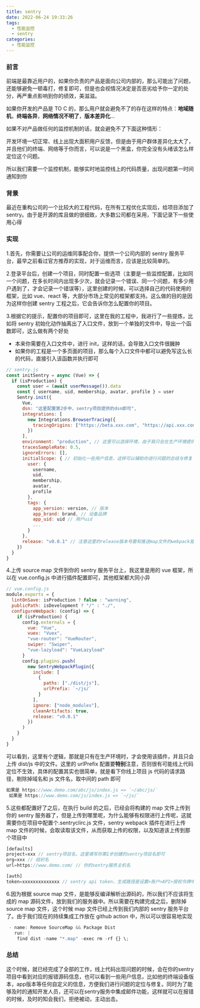 ```yaml
---
title: sentry
date: 2022-06-24 19:33:26
tags:
  - 性能监控
  - sentry
categories:
  - 性能监控
---
```


### 前言

前端是最靠近用户的，如果你负责的产品是面向公司内部的，那么可能出了问题，还能够避免一顿毒打，修复即可，但是也会视情况决定是否恶劣给予你一定的处分，再严重点影响到你的绩效，美滋滋。

如果你开发的产品是 TO C 的，那么用户就会避免不了的存在这样的特点：**地域随机**，**终端各异**，**网络情况不明了**，**版本差异化**...

如果不对产品做任何的监控机制的话，就会避免不了下面这种情形：

开发环境一切正常、线上出现大面积用户反馈，但是由于用户群体差异化太大了，并且他们的终端、网络等于你而言，可以说是一个黑盒，你完全没有头绪该怎么样定位这个问题。

所以我们需要一个监控机制，能够实时地监控线上的代码质量，出现问题第一时间通知到你

<!-- more -->

### 背景

最近在重构公司的一个比较大的工程代码，在所有工程优化实现后，给项目添加了 sentry。由于是开源的库且做的很细致，大多数公司都在采用，下面记录下一些使用心得

### 实现

1.首先，你需要让公司的运维同事配合你，提供一个公司内部的 sentry 服务平台，最早之前看过官方推荐的实现，对于运维而言，应该是比较简单的。

2.登录平台后，创建一个项目，同时配置一些选项（主要是一些监控配置，比如同一个问题，在多长时间内出现多少次，就会记录一个错误、同一个问题，有多少用户遇到了，才会记录一个错误等），这里创建的时候，可以选择自己的代码使用的框架，比如 vue、react 等，大部分市场上常见的框架都支持。这么做的目的是因为这样你创建 sentry 工程之后，它会告诉你怎么配置你的项目。

3.根据它的提示，配置你的项目即可，这里在我的工程中，我进行了一些提炼，比如将 sentry 初始化动作抽离出了入口文件，放到一个单独的文件中，导出一个函数即可，这么做有两个好处

- 本来你需要在入口文件中，进行 init，这样的话，会导致入口文件很臃肿
- 如果你的工程是一个多页面的项目，那么每个入口文件中都可以避免写这么长的代码，直接引入该函数并执行即可

```javascript
// sentry.js
const initSentry = async (Vue) => {
  if (isProduction) {
    const user = (await userMessage()).data
    const { username, uid, membership, avatar, profile } = user
    Sentry.init({
      Vue,
      dsn: "这里配置第2步中，sentry项目提供的dsn即可",
      integrations: [
        new Integrations.BrowserTracing({
          tracingOrigins: ["https://beta.xxx.com", "https://api.xxx.com", /^\//]
        })
      ],
      environment: "production", // 这里可以选择环境，由于我只会在生产环境提供sentry服务，所以我写成了production
      tracesSampleRate: 0.5,
      ignoreErrors: [],
      initialScope: { // 初始化一些用户信息，这样可以辅助你进行问题的总结与修复
        user: {
          username,
          uid,
          membership,
          avatar,
          profile
        },
        tags: {
          app_version: version, // 版本
          app_brand: brand, // 设备品牌
          app_uid: uid // 用户uid
          ...
        }
      },
      release: "v0.0.1" // 注意这里的release版本号要和推送map文件的webpack插件中的release版本号保持一致，这么做的目的是为了能够准确的定位到当前构建版本的错误
    })
  }
}
```

4.上传 source map 文件到你的 sentry 服务平台上，我这里是用的 vue 框架，所以在 vue.config.js 中进行插件配置即可，其他框架都大同小异

```javascript
// vue.config.js
module.exports = {
  lintOnSave: isProduction ? false : "warning",
  publicPath: isDevelopment ? "/" : "./",
  configureWebpack: (config) => {
    if (isProduction) {
      config.externals = {
        vue: "Vue",
        vuex: "Vuex",
        "vue-router": "VueRouter",
        swiper: "Swiper",
        "vue-lazyload": "VueLazyload"
      }
      config.plugins.push(
        new SentryWebpackPlugin({
          include: [
            {
              paths: ["./dist/js"],
              urlPrefix: `~/js/`
            }
          ],
          ignore: ["node_modules"],
          cleanArtifacts: true,
          release: "v0.0.1"
        })
      )
    }
  }
}
```

可以看到，这里有个逻辑，那就是只有在生产环境时，才会使用该插件，并且只会上传 dist/js 中的文件。这里的 urlPrefix 配置要**特别**注意，否则很有可能线上代码定位不生效，具体的配置其实也很简单，就是看下你线上项目 js 代码的请求路径，剔除掉域名和 js 文件名，取中间的 path 即可

```javascript
如果是 https://www.demo.com/abc/js/index.js => `~/abc/js/`
 如果是 https://www.demo.com/js/index.js => `~/js/`
```

5.这些都配置好了之后，在执行 build 的之后，已经会将构建的 map 文件上传到你的 sentry 服务器了，但是上传到哪里呢，为什么能够有权限进行上传呢，这就需要你在项目中配置个.sentryclirc.js 文件，sentry webpack 插件在进行上传 map 文件的时候，会取读取该文件，从而获取上传的权限，以及知道该上传到那个项目中

```javascript
[defaults]
project=xxx // sentry项目名，这里填写你第1步创建的sentry项目名即可
org=xxx // 组织名
url=https://www.demo.com/ // 你的sentry服务主机名

[auth]
token=xxxxxxxxxxxxxx // sentry api token，生成路径是设置>账户>API>授权令牌中
```

6.因为根据 source map 文件，是能够反编译解析出源码的，所以我们不应该将生成的 map 源码文件，放到我们的服务器中。所以需要在构建完成之后，删除掉 source map 文件，这个时候 map 文件已经上传到我们内部的 sentry 服务平台了。由于我们现在的持续集成工作放在 github action 中，所以可以很容易地实现

```javascript
 - name: Remove SourceMap && Package Dist
   run: |
    find dist -name "*.map" -exec rm -rf {} \;
```

### 总结
这个时候，就已经完成了全部的工作，线上代码出现问题的时候，会在你的sentry 项目中看到对应的报错源码信息，也可以看到一些用户信息，比如他的终端设备版本，app版本等任何自定义的信息，方便我们进行问题的定位与修复。同时为了能够及时的通知开发人员，还可以在sentry服务中集成邮件功能，这样就可以在报错的时候，及时的知会我们，拒绝被动，主动出击。
